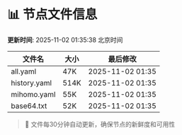 # 📊 节点文件信息

**更新时间**: 2025-11-02 01:35:38 北京时间

| 文件名 | 大小 | 最后修改 |
|--------|------|----------|
| all.yaml | 47K | 2025-11-02 01:35 |
| history.yaml | 514K | 2025-11-02 01:35 |
| mihomo.yaml | 55K | 2025-11-02 01:35 |
| base64.txt | 52K | 2025-11-02 01:35 |

> 🔄 文件每30分钟自动更新，确保节点的新鲜度和可用性
